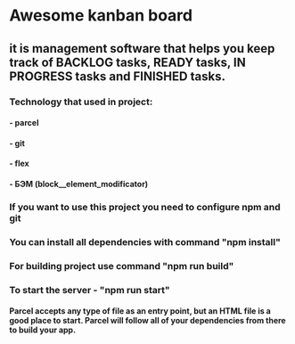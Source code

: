 # Awesome kanban board

## it is management software that helps you keep track of BACKLOG tasks, READY tasks, IN PROGRESS tasks and FINISHED tasks.

### Technology that used in project:
#### - parcel
#### - git
#### - flex
#### - БЭМ (block__element_modificator)

### If you want to use this project you need to configure npm and git
### You can install all dependencies with command "npm install"
### For building project use command "npm run build"
### To start the server - "npm run start"
#### Parcel accepts any type of file as an entry point, but an HTML file is a good place to start. Parcel will follow all of your dependencies from there to build your app.


